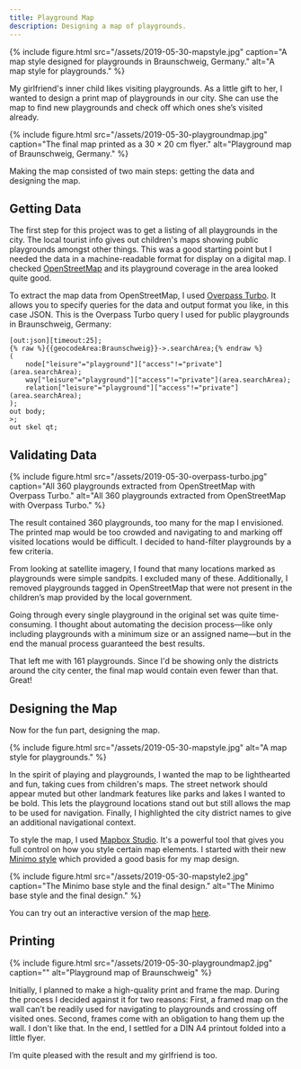 ```yaml
---
title: Playground Map
description: Designing a map of playgrounds.
---
```


{% include figure.html src="/assets/2019-05-30-mapstyle.jpg" caption="A map style designed for playgrounds in Braunschweig, Germany." alt="A map style for playgrounds." %}

My girlfriend's inner child likes visiting playgrounds. As a little gift to her, I wanted to design a print map of playgrounds in our city. She can use the map to find new playgrounds and check off which ones she’s visited already.

<!--more-->

{% include figure.html src="/assets/2019-05-30-playgroundmap.jpg" caption="The final map printed as a 30 × 20 cm flyer." alt="Playground map of Braunschweig, Germany." %}

Making the map consisted of two main steps: getting the data and designing the map.

## Getting Data

The first step for this project was to get a listing of all playgrounds in the city. The local tourist info gives out children's maps showing public playgrounds amongst other things. This was a good starting point but I needed the data in a machine-readable format for display on a digital map. I checked [OpenStreetMap](https://openstreetmap.org) and its playground coverage in the area looked quite good.

To extract the map data from OpenStreetMap, I used [Overpass Turbo](https://overpass-turbo.eu/). It allows you to specify queries for the data and output format you like, in this case JSON. This is the Overpass Turbo query I used for public playgrounds in Braunschweig, Germany:

    [out:json][timeout:25];
    {% raw %}{{geocodeArea:Braunschweig}}->.searchArea;{% endraw %}
    (
        node["leisure"="playground"]["access"!="private"](area.searchArea);
        way["leisure"="playground"]["access"!="private"](area.searchArea);
        relation["leisure"="playground"]["access"!="private"](area.searchArea);
    );
    out body;
    >;
    out skel qt;


## Validating Data

{% include figure.html src="/assets/2019-05-30-overpass-turbo.jpg" caption="All 360 playgrounds extracted from OpenStreetMap with Overpass Turbo." alt="All 360 playgrounds extracted from OpenStreetMap with Overpass Turbo." %}

The result contained 360 playgrounds, too many for the map I envisioned. The printed map would be too crowded and navigating to and marking off visited locations would be difficult. I decided to hand-filter playgrounds by a few criteria.

From looking at satellite imagery, I found that many locations marked as playgrounds were simple sandpits. I excluded many of these. Additionally, I removed playgrounds tagged in OpenStreetMap that were not present in the children’s map provided by the local government.

Going through every single playground in the original set was quite time-consuming. I thought about automating the decision process—like only including playgrounds with a minimum size or an assigned name—but in the end the manual process guaranteed the best results.

That left me with 161 playgrounds. Since I'd be showing only the districts around the city center, the final map would contain even fewer than that. Great!


## Designing the Map

Now for the fun part, designing the map.

{% include figure.html src="/assets/2019-05-30-mapstyle.jpg" alt="A map style for playgrounds." %}

In the spirit of playing and playgrounds, I wanted the map to be lighthearted and fun, taking cues from children's maps. The street network should appear muted but other landmark features like parks and lakes I wanted to be bold. This lets the playground locations stand out but still allows the map to be used for navigation. Finally, I highlighted the city district names to give an additional navigational context.

To style the map, I used [Mapbox Studio](https://www.mapbox.com/mapbox-studio/). It's a powerful tool that gives you full control on how you style certain map elements. I started with their new [Minimo style](https://blog.mapbox.com/minimo-data-visualization-map-f4ef21687d29) which provided a good basis for my map design.

{% include figure.html src="/assets/2019-05-30-mapstyle2.jpg" caption="The Minimo base style and the final design." alt="The Minimo base style and the final design." %}

You can try out an interactive version of the map [here](https://api.mapbox.com/styles/v1/vzqdccrcq/cjw9eyf3j02r01cpdxnu8o452.html?fresh=true&title=true&access_token=pk.eyJ1IjoidnpxZGNjcmNxIiwiYSI6ImNqMGF3anphaTAyMDQycXJyZXRpZDM4YjUifQ.LLx1Mn3DOp26nxtTeSlvRg).


## Printing

{% include figure.html src="/assets/2019-05-30-playgroundmap2.jpg" caption="" alt="Playground map of Braunschweig" %}

Initially, I planned to make a high-quality print and frame the map. During the process I decided against it for two reasons: First, a framed map on the wall can’t be readily used for navigating to playgrounds and crossing off visited ones. Second, frames come with an obligation to hang them up the wall. I don't like that. In the end, I settled for a DIN A4 printout folded into a little flyer.

I’m quite pleased with the result and my girlfriend is too.
